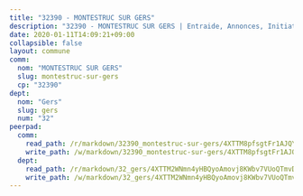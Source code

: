 ```yaml
---
title: "32390 - MONTESTRUC SUR GERS"
description: "32390 - MONTESTRUC SUR GERS | Entraide, Annonces, Initiatives"
date: 2020-01-11T14:09:21+09:00
collapsible: false
layout: commune
comm:
  nom: "MONTESTRUC SUR GERS"
  slug: montestruc-sur-gers
  cp: "32390"
dept:
  nom: "Gers"
  slug: gers
  num: "32"
peerpad:
  comm:
    read_path: /r/markdown/32390_montestruc-sur-gers/4XTTM8pfsgtFr1AJQYhH5d6bFVUtVUN7EftsFvypDNuVXhDNw
    write_path: /w/markdown/32390_montestruc-sur-gers/4XTTM8pfsgtFr1AJQYhH5d6bFVUtVUN7EftsFvypDNuVXhDNw-K3TgUcmE9ZN7iAdSLFin4PaeeLUY1MKXr8PP3tTXZ16gmGi7HAwTz7wHinQ8fK8TnnR4shuu3BgA4cNP3dAkjR1YyQddbcppB3EW8RcFyqr6RigSFmMpYjNyNfZn6iMRomoEprm5
  dept:
    read_path: /r/markdown/32_gers/4XTTM2WNmn4yHBQyoAmovj8KWbv7VUoQTmvDpdT3o124AgWEe
    write_path: /w/markdown/32_gers/4XTTM2WNmn4yHBQyoAmovj8KWbv7VUoQTmvDpdT3o124AgWEe-K3TgUpYJfQLfW5uoLbdwErZNx29AEkCAso1EvCZzqaD3z7aQWWvGchjPJifpsj2b2MrnxAXUWCQXyv6K9rEMDPiEmuqTRE8ziuYLh1MUbtQUwwoYxV2abqSdJr66fFRHJZtY62y8
---
```


